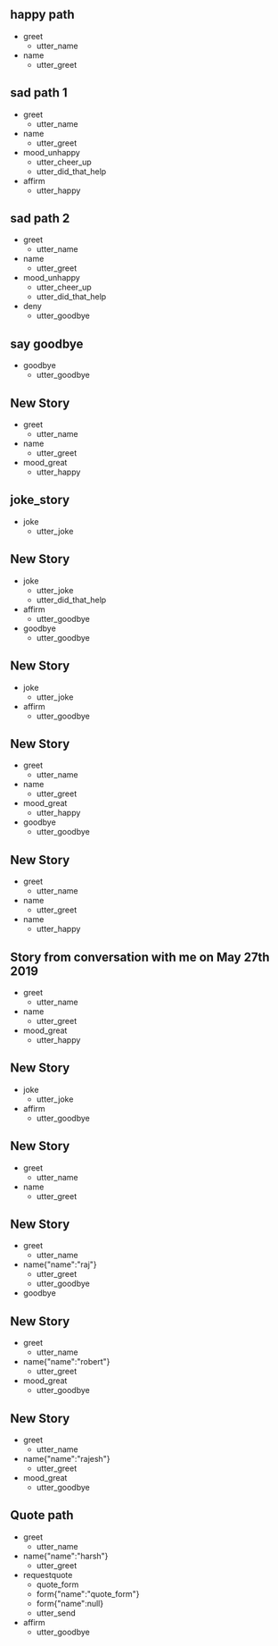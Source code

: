 ## happy path
* greet
  - utter_name
* name
  - utter_greet

## sad path 1
* greet
  - utter_name
* name
  - utter_greet
* mood_unhappy
  - utter_cheer_up
  - utter_did_that_help
* affirm
  - utter_happy

## sad path 2
* greet
  - utter_name
* name
  - utter_greet
* mood_unhappy
  - utter_cheer_up
  - utter_did_that_help
* deny
  - utter_goodbye

## say goodbye
* goodbye
  - utter_goodbye

## New Story

* greet
  - utter_name
* name
  - utter_greet
* mood_great
    - utter_happy

## joke_story
* joke
  - utter_joke

## New Story

* joke
    - utter_joke
    - utter_did_that_help
* affirm
    - utter_goodbye
* goodbye
    - utter_goodbye

## New Story

* joke
    - utter_joke
* affirm
    - utter_goodbye

## New Story

* greet
  - utter_name
* name
  - utter_greet
* mood_great
    - utter_happy
* goodbye
    - utter_goodbye

## New Story

* greet
  - utter_name
* name
  - utter_greet
* name
    - utter_happy

## Story from conversation with me on May 27th 2019

* greet
  - utter_name
* name
  - utter_greet
* mood_great
    - utter_happy

## New Story

* joke
    - utter_joke
* affirm
    - utter_goodbye

## New Story

* greet
    - utter_name
* name
    - utter_greet

## New Story

* greet
    - utter_name
* name{"name":"raj"}
    - utter_greet
    - utter_goodbye
* goodbye

## New Story

* greet
    - utter_name
* name{"name":"robert"}
    - utter_greet
* mood_great
    - utter_goodbye

## New Story

* greet
    - utter_name
* name{"name":"rajesh"}
    - utter_greet
* mood_great
    - utter_goodbye

## Quote path
* greet
    - utter_name
* name{"name":"harsh"}
    - utter_greet
* requestquote
    - quote_form
    - form{"name":"quote_form"}
    - form{"name":null}
    - utter_send
* affirm
    - utter_goodbye